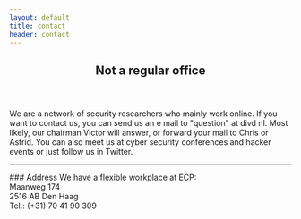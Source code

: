 ```yaml
---
layout: default
title: contact
header: contact
---
```

<header>
	<h2>Not a regular office</h2>
</header>

We are a network of security researchers who mainly work online. If you want to contact us, you can send us an e mail to "question" at divd nl. Most likely, our chairman Victor will answer, or forward your mail to Chris or Astrid. You can also meet us at cyber security conferences and hacker events or just follow us in Twitter.

<hr>
### Address
We have a flexible workplace at ECP:<br>
Maanweg 174<br>
2516 AB Den Haag<br>
Tel.: (+31) 70 41 90 309

